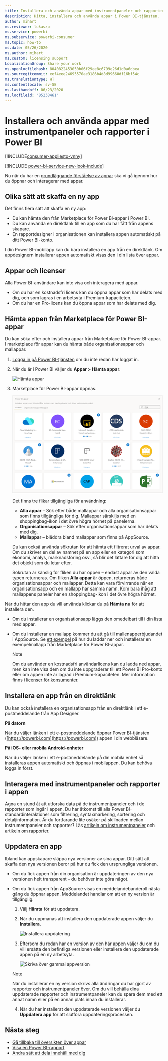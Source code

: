 ```yaml
---
title: Installera och använda appar med instrumentpaneler och rapporter i Power BI
description: Hitta, installera och använda appar i Power BI-tjänsten.
author: mihart
ms.reviewer: lukaszp
ms.service: powerbi
ms.subservice: powerbi-consumer
ms.topic: how-to
ms.date: 05/26/2020
ms.author: mihart
ms.custom: licensing support
LocalizationGroup: Share your work
ms.openlocfilehash: 8040822453050b06f29ee8c6799e26d1d0a6dbea
ms.sourcegitcommit: eef4eee24695570ae3186b4d8d99660df16bf54c
ms.translationtype: HT
ms.contentlocale: sv-SE
ms.lasthandoff: 06/23/2020
ms.locfileid: "85238461"
---
```

# <a name="install-and-use-apps-with-dashboards-and-reports-in-power-bi"></a>Installera och använda appar med instrumentpaneler och rapporter i Power BI

[!INCLUDE[consumer-appliesto-ynny](../includes/consumer-appliesto-ynny.md)]

[!INCLUDE [power-bi-service-new-look-include](../includes/power-bi-service-new-look-include.md)]

Nu när du har en [grundläggande förståelse av appar](end-user-apps.md) ska vi gå igenom hur du öppnar och interagerar med appar. 

## <a name="ways-to-get-a-new-app"></a>Olika sätt att skaffa en ny app
Det finns flera sätt att skaffa en ny app:
* Du kan hämta den från Marketplace för Power BI-appar i Power BI.
* Du kan använda en direktlänk till en app som du har fått från appens skapare. 
* En rapportdesigner i organisationen kan installera appen automatiskt på ditt Power BI-konto.

I din Power BI-mobilapp kan du bara installera en app från en direktlänk. Om appdesignern installerar appen automatiskt visas den i din lista över appar.

## <a name="apps-and-licenses"></a>Appar och licenser
Alla Power BI-användare kan inte visa och interagera med appar. 
- Om du har en kostnadsfri licens kan du öppna appar som har delats med dig, och som lagras i en arbetsyta i Premium-kapaciteten.
- Om du har en Pro-licens kan du öppna appar som har delats med dig.

## <a name="get-the-app-from-the-power-bi-apps-marketplace"></a>Hämta appen från Marketplace för Power BI-appar

Du kan söka efter och installera appar från Marketplace för Power BI-appar. I marketplace för appar kan du hämta både organisationsappar och mallappar.

1. [Logga in på Power BI-tjänsten](./end-user-sign-in.md) om du inte redan har loggat in. 

1. När du är i Power BI väljer du **Appar > Hämta appar**. 

    ![Hämta appar  ](./media/end-user-app-view/power-bi-get-apps.png)

1. Marketplace för Power BI-appar öppnas.

   ![Marketplace för Power BI-appar](./media/end-user-app-view/power-bi-app-marketplace.png)

   Det finns tre flikar tillgängliga för användning:
   * **Alla appar** – Sök efter både mallappar och alla organisationsappar som finns tillgängliga för dig. Mallappar särskiljs med en shoppingbag-ikon i det övre högra hörnet på panelerna.
   * **Organisationsappar** – Sök efter organisationsappar som har delats med dig. 
   * **Mallappar** – bläddra bland mallappar som finns på AppSource.

   Du kan också använda sökrutan för att hämta ett filtrerat urval av appar. Om du skriver en del av namnet på en app eller en kategori som ekonomi, analys, marknadsföring osv., så blir det lättare för dig att hitta det objekt som du letar efter. 

   Sökrutan är känslig för fliken du har öppen – endast appar av den valda typen returneras. Om fliken **Alla appar** är öppen, returneras både organisationsappar och mallappar. Detta kan vara förvirrande när en organisationsapp och en mallapp har samma namn. Kom bara ihåg att mallappens paneler har en shoppingbag-ikon i det övre högra hörnet.

När du hittar den app du vill använda klickar du på **Hämta nu** för att installera den.
* Om du installerar en organisationsapp läggs den omedelbart till i din lista med appar.
* Om du installerar en mallapp kommer du att gå till mallenapperbjudandet i AppSource. Se [ett exempel](end-user-app-marketing.md) på hur du laddar ner och installerar en exempelmallapp från Marketplace för Power BI-appar. 

   > [!NOTE]
   > Om du använder en kostnadsfri användarlicens kan du ladda ned appar, men kan inte visa dem om du inte uppgraderar till ett Power BI Pro-konto eller om appen inte är lagrad i Premium-kapaciteten. Mer information finns i [licenser för konsumenter](end-user-license.md).

## <a name="install-an-app-from-a-direct-link"></a>Installera en app från en direktlänk
Du kan också installera en organisationsapp från en direktlänk i ett e-postmeddelande från App Designer.  

**På datorn** 

När du väljer länken i ett e-postmeddelande öppnar Power BI-tjänsten ([https://powerbi.com](https://powerbi.com)) appen i din webbläsare. 

**På iOS- eller mobila Android-enheter** 

När du väljer länken i ett e-postmeddelande på din mobila enhet så installeras appen automatiskt och öppnas i mobilappen. Du kan behöva logga in först. 

## <a name="interact-with-the-dashboards-and-reports-in-the-app"></a>Interagera med instrumentpaneler och rapporter i appen
Ägna en stund åt att utforska data på de instrumentpaneler och i de rapporter som ingår i appen. Du har åtkomst till alla Power BI-standardinteraktioner som filtrering, syntaxmarkering, sortering och detaljinformation.  Är du fortfarande lite osäker på skillnaden mellan instrumentpaneler och rapporter?  Läs [artikeln om instrumentpaneler](end-user-dashboards.md) och [artikeln om rapporter](end-user-reports.md).  

## <a name="update-an-app"></a>Uppdatera en app 

Ibland kan appskapare släppa nya versioner av sina appar. Ditt sätt att skaffa den nya versionen beror på hur du fick den ursprungliga versionen. 

* Om du fick appen från din organisation är uppdateringen av den nya versionen helt transparent – du behöver inte göra något. 

* Om du fick appen från AppSource visas en meddelandebanderoll nästa gång du öppnar appen. Meddelandet handlar om att en ny version är tillgänglig. 

    1. Välj **Hämta** för att uppdatera.  

        <!--![App update notification](./media/end-user-app-view/power-bi-new-app-version-notification.png) -->

    2. När du uppmanas att installera den uppdaterade appen väljer du **Installera**. 

        ![Installera uppdatering](./media/end-user-app-view/power-bi-install.png) 

    3. Eftersom du redan har en version av den här appen väljer du om du vill ersätta den befintliga versionen eller installera den uppdaterade appen på en ny arbetsyta.   

        ![Skriva över gammal appversion](./media/end-user-app-view/power-bi-already-installed.png) 

    > [!NOTE] 
    > När du installerar en ny version skrivs alla ändringar du har gjort av rapporter och instrumentpaneler över. Om du vill behålla dina uppdaterade rapporter och instrumentpaneler kan du spara dem med ett annat namn eller på en annan plats innan du installerar. 

    4. När du har installerat den uppdaterade versionen väljer du **Uppdatera app** för att slutföra uppdateringsprocessen. 


## <a name="next-steps"></a>Nästa steg
* [Gå tillbaka till översikten över appar](end-user-apps.md)
* [Visa en Power BI-rapport](end-user-report-open.md)
* [Andra sätt att dela innehåll med dig](end-user-shared-with-me.md)

